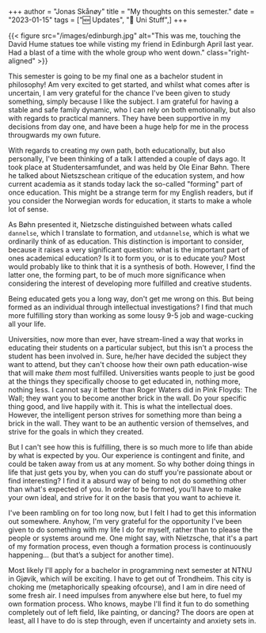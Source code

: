 +++ 
author = "Jonas Skånøy" 
title = "My thoughts on this semester." 
date = "2023-01-15" 
tags = ["🆕 Updates", "🏫 Uni Stuff",] 
+++

{{< figure src="/images/edinburgh.jpg" alt="This was me, touching the David Hume statues toe while visting my friend in Edinburgh April last year. Had a blast of a time with the whole group who went down." class="right-aligned" >}}

This semester is going to be my final one as a bachelor student in philosophy! Am very excited to get started, and whilst what comes after is uncertain, I am very grateful for the chance I've been given to study something, simply because I like the subject. I am grateful for having a stable and safe family dynamic, who I can rely on both emotionally, but also with regards to practical manners. They have been supportive in my decisions from day one, and have been a huge help for me in the process througwards my own future.

With regards to creating my own path, both educationally, but also personally, I've been thinking of a talk I attended a couple of days ago. It took place at Studentersamfundet, and was held by Ole Einar Bøhn. There he talked about Nietszschean critique of the education system, and how current academia as it stands today lack the so-called "forming" part of once education. This might be a strange term for my English readers, but if you consider the Norwegian words for education, it starts to make a whole lot of sense.

As Bøhn presented it, Nietzsche distinguished between whats called `dannelse`, which I translate to formation, and `utdannelse`, which is what we ordinarily think of as education. This distinction is important to consider, because it raises a very significant question: what is the important part of ones academical education? Is it to form you, or is to educate you? Most would probably like to think that it is a synthesis of both. However, I find the latter one, the forming part, to be of much more significance when considering the interest of developing more fulfilled and creative students.

Being educated gets you a long way, don't get me wrong on this. But being formed as an individual through intellectual investigations? I find that much more fulfilling story than working as some lousy 9-5 job and wage-cucking all your life.

Universities, now more than ever, have stream-lined a way that works in educating their students on a particular subject, but this isn't a process the student has been involved in. Sure, he/her have decided the subject they want to attend, but they can't choose how their own path education-wise that will make _them_ most fulfilled. Universities wants people to just be good at the things they specifically choose to get educated in, nothing more, nothing less. I cannot say it better than Roger Waters did in Pink Floyds: The Wall; they want you to become another brick in the wall. Do your specific thing good, and live happily with it. This is what the intellectual does. However, the intelligent person strives for something more than being a brick in the wall. They want to be an authentic version of themselves, and strive for the goals in which they created.

But I can't see how this is fulfilling, there is so much more to life than abide by what is expected by you. Our experience is contingent and finite, and could be taken away from us at any moment. So why bother doing things in life that just gets you by, when you can do stuff you're passionate about or find interesting? I find it a absurd way of being to not do something other than what's expected of you. In order to be formed, you’ll have to make your own ideal, and strive for it on the basis that you want to achieve it.

I've been rambling on for too long now, but I felt I had to get this information out somewhere. Anyhow, I'm very grateful for the opportunity I've been given to do something with my life I do for myself, rather than to please the people or systems around me. One might say, with Nietzsche, that it's a part of my formation process, even though a formation process is continuously happening... (but that’s a subject for another time).

Most likely I'll apply for a bachelor in programming next semester at NTNU in Gjøvik, which will be exciting. I have to get out of Trondheim. This city is choking me (metaphorically speaking ofcourse), and I am in dire need of some fresh air. I need impulses from anywhere else but here, to fuel my own formation process. Who knows, maybe I'll find it fun to do something completely out of left field, like painting, or dancing? The doors are open at least, all I have to do is step through, even if uncertainty and anxiety sets in.
